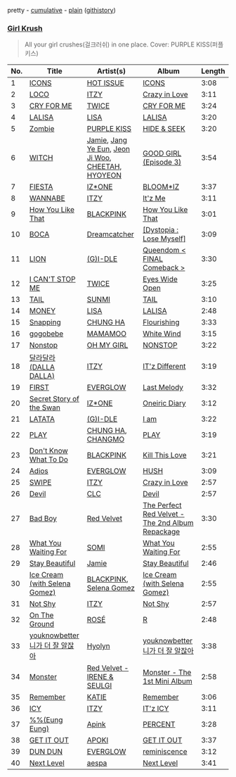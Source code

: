pretty - [cumulative](/playlists/cumulative/Girl%20Krush.md) - [plain](/playlists/plain/37i9dQZF1DXbSWYCNwaARB) ([githistory](https://github.githistory.xyz/mackorone/spotify-playlist-archive/blob/main/playlists/plain/37i9dQZF1DXbSWYCNwaARB))

### [Girl Krush](https://open.spotify.com/playlist/37i9dQZF1DXbSWYCNwaARB)

> All your girl crushes(걸크러쉬) in one place. Cover: PURPLE KISS(퍼플키스)

| No. | Title | Artist(s) | Album | Length |
|---|---|---|---|---|
| 1 | [ICONS](https://open.spotify.com/track/0eYUPGR0tB6pP5YvE3zXaU) | [HOT ISSUE](https://open.spotify.com/artist/16C7FRln711ggylepawmpq) | [ICONS](https://open.spotify.com/album/4BuL7zE1QTDoSlij13X4XI) | 3:08 |
| 2 | [LOCO](https://open.spotify.com/track/5b8FtevTVz8xVF6E208xeV) | [ITZY](https://open.spotify.com/artist/2KC9Qb60EaY0kW4eH68vr3) | [Crazy in Love](https://open.spotify.com/album/5W75ifcHJzBAfHezBMfhPI) | 3:11 |
| 3 | [CRY FOR ME](https://open.spotify.com/track/2xtP8RNbo2BEMzLX7tK7aq) | [TWICE](https://open.spotify.com/artist/7n2Ycct7Beij7Dj7meI4X0) | [CRY FOR ME](https://open.spotify.com/album/2aRAPmBCEdo9pWimsI5l87) | 3:24 |
| 4 | [LALISA](https://open.spotify.com/track/10BfqdiV5PhV1UYsMEyou1) | [LISA](https://open.spotify.com/artist/5L1lO4eRHmJ7a0Q6csE5cT) | [LALISA](https://open.spotify.com/album/0IL9eNM4gfkmTqdwiJy63d) | 3:20 |
| 5 | [Zombie](https://open.spotify.com/track/5zTp64MsWOTdAWWXK7zEPK) | [PURPLE KISS](https://open.spotify.com/artist/62T5PGHWJ9sxP2SJq20IHq) | [HIDE & SEEK](https://open.spotify.com/album/1Oh6STLhW6dxRAkvOUBHl8) | 3:20 |
| 6 | [WITCH](https://open.spotify.com/track/6qhMxpEvBFm7tha4qx3BKQ) | [Jamie](https://open.spotify.com/artist/2YXlVLKq3X3soXd2aXUtIT), [Jang Ye Eun](https://open.spotify.com/artist/4hMhbcPHd2nsZFhY1TNp8Y), [Jeon Ji Woo](https://open.spotify.com/artist/5A0sx2B7umJPdXgpfghJDJ), [CHEETAH](https://open.spotify.com/artist/6ftZYkensUYXNiMM7nFwhE), [HYOYEON](https://open.spotify.com/artist/0B3I6YgdnfXehUCpsO6oB8) | [GOOD GIRL (Episode 3)](https://open.spotify.com/album/2bKpgH4MLl6pRfl6ZzuOkj) | 3:54 |
| 7 | [FIESTA](https://open.spotify.com/track/71vPAjlG1x606483GTJNhY) | [IZ*ONE](https://open.spotify.com/artist/5r1tUTxVSgvBHnoDuDODPH) | [BLOOM*IZ](https://open.spotify.com/album/4yAAAWwN4WaxefmncjDsMw) | 3:37 |
| 8 | [WANNABE](https://open.spotify.com/track/6tCssnvTUREcperDOUTqvA) | [ITZY](https://open.spotify.com/artist/2KC9Qb60EaY0kW4eH68vr3) | [It'z Me](https://open.spotify.com/album/2gertXS08whDTzBWfmewPO) | 3:11 |
| 9 | [How You Like That](https://open.spotify.com/track/3vAn0qZzdyuHamcrpkfiX3) | [BLACKPINK](https://open.spotify.com/artist/41MozSoPIsD1dJM0CLPjZF) | [How You Like That](https://open.spotify.com/album/19LMUlWN7xU2NW80pZSeuH) | 3:01 |
| 10 | [BOCA](https://open.spotify.com/track/37Ctz6MOHM2thzNIOMo7Z0) | [Dreamcatcher](https://open.spotify.com/artist/5V1qsQHdXNm4ZEZHWvFnqQ) | [[Dystopia : Lose Myself]](https://open.spotify.com/album/4tKKN5LO7CcTOcsSV3OmMQ) | 3:09 |
| 11 | [LION](https://open.spotify.com/track/4TArUx34wOehwpnbXlKBQY) | [(G)I-DLE](https://open.spotify.com/artist/2AfmfGFbe0A0WsTYm0SDTx) | [Queendom < FINAL Comeback >](https://open.spotify.com/album/1x2QsojG3m0e0jkLzP1rGr) | 3:30 |
| 12 | [I CAN'T STOP ME](https://open.spotify.com/track/37ZtpRBkHcaq6hHy0X98zn) | [TWICE](https://open.spotify.com/artist/7n2Ycct7Beij7Dj7meI4X0) | [Eyes Wide Open](https://open.spotify.com/album/33jypnU7WULxPaVrjj4RXH) | 3:25 |
| 13 | [TAIL](https://open.spotify.com/track/7muTXW7kGytN3zdomku6FV) | [SUNMI](https://open.spotify.com/artist/6MoXcK2GyGg7FIyxPU5yW6) | [TAIL](https://open.spotify.com/album/6N8gHTBafJrVn0tcn9AKqz) | 3:10 |
| 14 | [MONEY](https://open.spotify.com/track/7ifLrhXBoQ5MDFTRpIYkfA) | [LISA](https://open.spotify.com/artist/5L1lO4eRHmJ7a0Q6csE5cT) | [LALISA](https://open.spotify.com/album/0IL9eNM4gfkmTqdwiJy63d) | 2:48 |
| 15 | [Snapping](https://open.spotify.com/track/7JCi89HGiURxFpr6NITY7q) | [CHUNG HA](https://open.spotify.com/artist/2PSJ6YriU7JsFucxACpU7Y) | [Flourishing](https://open.spotify.com/album/1lNM7RF1SVUs66OtLj4MQh) | 3:33 |
| 16 | [gogobebe](https://open.spotify.com/track/6E7jAJN2e3znSHyPCdQqx8) | [MAMAMOO](https://open.spotify.com/artist/0XATRDCYuuGhk0oE7C0o5G) | [White Wind](https://open.spotify.com/album/60m09rutmwj5ewOJoFIAVY) | 3:15 |
| 17 | [Nonstop](https://open.spotify.com/track/5joNJn9LUvYcamWwa2iYCL) | [OH MY GIRL](https://open.spotify.com/artist/2019zR22qK2RBvCqtudBaI) | [NONSTOP](https://open.spotify.com/album/7J8Kp48L7RdLkpjSVrO5PY) | 3:22 |
| 18 | [달라달라 (DALLA DALLA)](https://open.spotify.com/track/0GU5GuJQQEnnREO2FxnVPT) | [ITZY](https://open.spotify.com/artist/2KC9Qb60EaY0kW4eH68vr3) | [IT'z Different](https://open.spotify.com/album/0fUJLlrsG1MpTHr3MxPN9C) | 3:19 |
| 19 | [FIRST](https://open.spotify.com/track/021L6LlBBtr34BmFRHd9Ic) | [EVERGLOW](https://open.spotify.com/artist/3ZZzT0naD25RhY2uZvIKkJ) | [Last Melody](https://open.spotify.com/album/4ZDUTnUO9CDFmwdCUCQ6dG) | 3:32 |
| 20 | [Secret Story of the Swan](https://open.spotify.com/track/3FARQP8fA49bSsTWjNyWmY) | [IZ*ONE](https://open.spotify.com/artist/5r1tUTxVSgvBHnoDuDODPH) | [Oneiric Diary](https://open.spotify.com/album/0Feph4xWbYik7e0oLR08sN) | 3:12 |
| 21 | [LATATA](https://open.spotify.com/track/2ezKXygNO30pXyDQXkm6oD) | [(G)I-DLE](https://open.spotify.com/artist/2AfmfGFbe0A0WsTYm0SDTx) | [I am](https://open.spotify.com/album/1GtPnOiHxCnoZPCiLcKj22) | 3:22 |
| 22 | [PLAY](https://open.spotify.com/track/1SdLedoEjrMRu5AnvK2EYk) | [CHUNG HA](https://open.spotify.com/artist/2PSJ6YriU7JsFucxACpU7Y), [CHANGMO](https://open.spotify.com/artist/3hvinNZRzTLoREmqFiKr1b) | [PLAY](https://open.spotify.com/album/7tzaUrzvzQGfqvzsYzSODr) | 3:19 |
| 23 | [Don't Know What To Do](https://open.spotify.com/track/7ibZWzytUh41z5ycK2I5N8) | [BLACKPINK](https://open.spotify.com/artist/41MozSoPIsD1dJM0CLPjZF) | [Kill This Love](https://open.spotify.com/album/2Pz8VAMiGc9UW1rrbBRDuO) | 3:21 |
| 24 | [Adios](https://open.spotify.com/track/5uHl2eYaITSX6xEX8bmaXy) | [EVERGLOW](https://open.spotify.com/artist/3ZZzT0naD25RhY2uZvIKkJ) | [HUSH](https://open.spotify.com/album/7tMpbKXDLlHPSCoPdF2OBv) | 3:09 |
| 25 | [SWIPE](https://open.spotify.com/track/5au5BF6e1TgZFrdoAz9p6x) | [ITZY](https://open.spotify.com/artist/2KC9Qb60EaY0kW4eH68vr3) | [Crazy in Love](https://open.spotify.com/album/5W75ifcHJzBAfHezBMfhPI) | 2:57 |
| 26 | [Devil](https://open.spotify.com/track/3aG0gbuvZ1VeVm68d4J6Yq) | [CLC](https://open.spotify.com/artist/6QyO41KctzGc70mVaVnXQO) | [Devil](https://open.spotify.com/album/1HpLXN8RRy1lHO3jckCTkN) | 2:57 |
| 27 | [Bad Boy](https://open.spotify.com/track/5GKwq4sO5ZHKuWaDmdwMQc) | [Red Velvet](https://open.spotify.com/artist/1z4g3DjTBBZKhvAroFlhOM) | [The Perfect Red Velvet - The 2nd Album Repackage](https://open.spotify.com/album/0OkJThJls8FO1lutMzMDJ0) | 3:30 |
| 28 | [What You Waiting For](https://open.spotify.com/track/1Gw2MVjOeA29OIwt4k7PZ4) | [SOMI](https://open.spotify.com/artist/7zYj9S9SdIunYCfSm7vzAR) | [What You Waiting For](https://open.spotify.com/album/1JN6jZ6tFqVojR27UZc9QB) | 2:55 |
| 29 | [Stay Beautiful](https://open.spotify.com/track/1uvhaF0YquxqSNbcFVElOj) | [Jamie](https://open.spotify.com/artist/2YXlVLKq3X3soXd2aXUtIT) | [Stay Beautiful](https://open.spotify.com/album/0nI1IJz0ekVLD6vyYj77uH) | 2:46 |
| 30 | [Ice Cream (with Selena Gomez)](https://open.spotify.com/track/60jpDubMmVyR5molJp2TCm) | [BLACKPINK](https://open.spotify.com/artist/41MozSoPIsD1dJM0CLPjZF), [Selena Gomez](https://open.spotify.com/artist/0C8ZW7ezQVs4URX5aX7Kqx) | [Ice Cream (with Selena Gomez)](https://open.spotify.com/album/0J1uiXQshfRtz2R8lgUlQk) | 2:55 |
| 31 | [Not Shy](https://open.spotify.com/track/4ecVWqbtW6phQGpZMAyqIU) | [ITZY](https://open.spotify.com/artist/2KC9Qb60EaY0kW4eH68vr3) | [Not Shy](https://open.spotify.com/album/0aqu2V5ohKHVfWqVFE7Ila) | 2:57 |
| 32 | [On The Ground](https://open.spotify.com/track/2pn8dNVSpYnAtlKFC8Q0DJ) | [ROSÉ](https://open.spotify.com/artist/3eVa5w3URK5duf6eyVDbu9) | [R](https://open.spotify.com/album/5BQcoDfcZ8aBcikYX9B7Ob) | 2:48 |
| 33 | [youknowbetter 니가 더 잘 알잖아](https://open.spotify.com/track/1ej66Z3M6DfmoZeJCSrOxN) | [Hyolyn](https://open.spotify.com/artist/78sJswwVn4P8aEhkF4K6fQ) | [youknowbetter 니가 더 잘 알잖아](https://open.spotify.com/album/3uMVRM9uNZS8T26PhWwRwr) | 3:38 |
| 34 | [Monster](https://open.spotify.com/track/6c1QaQHdDhtFMfUkhueuXK) | [Red Velvet - IRENE & SEULGI](https://open.spotify.com/artist/6bwp9ObI8FWvMPCIWVBmhl) | [Monster - The 1st Mini Album](https://open.spotify.com/album/4DFheSBXhfewjz7SSe4Kyc) | 2:58 |
| 35 | [Remember](https://open.spotify.com/track/2eJAj4Jw8XfVz2Ywy7hyj3) | [KATIE](https://open.spotify.com/artist/2nDC4PH8XE1gHeeAxVLXRO) | [Remember](https://open.spotify.com/album/7lNHpLeY44QipZ73VToWmO) | 3:06 |
| 36 | [ICY](https://open.spotify.com/track/7zFBtYAVURF3bUVqEQ6UUu) | [ITZY](https://open.spotify.com/artist/2KC9Qb60EaY0kW4eH68vr3) | [IT'z ICY](https://open.spotify.com/album/2y2Nuvvw5xNDYOunTSsgf1) | 3:11 |
| 37 | [%%(Eung Eung)](https://open.spotify.com/track/6MiGIhcqRysLfTTeTEgSuv) | [Apink](https://open.spotify.com/artist/2uWcrwgWmZcQc3IPBs3tfU) | [PERCENT](https://open.spotify.com/album/5O6vjbi5FqmKiVLO8HxgvX) | 3:28 |
| 38 | [GET IT OUT](https://open.spotify.com/track/4OCwwHsLQ0tNzC0PzTi47I) | [APOKI](https://open.spotify.com/artist/0JVB3oaSxGrbnhzIiKwiR9) | [GET IT OUT](https://open.spotify.com/album/7GJYlGZQBxVjgXk1TCq9xk) | 3:37 |
| 39 | [DUN DUN](https://open.spotify.com/track/3CyCjgTHFzqucmECajq8QA) | [EVERGLOW](https://open.spotify.com/artist/3ZZzT0naD25RhY2uZvIKkJ) | [reminiscence](https://open.spotify.com/album/5ByQ39IHGxrddAwQcnxvoj) | 3:12 |
| 40 | [Next Level](https://open.spotify.com/track/2zrhoHlFKxFTRF5aMyxMoQ) | [aespa](https://open.spotify.com/artist/6YVMFz59CuY7ngCxTxjpxE) | [Next Level](https://open.spotify.com/album/2CzbrboOLzeRoaaH1N5K0N) | 3:41 |